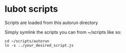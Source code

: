 lubot scripts
=============

Scripts are loaded from this autorun directory

Simply symlink the scripts you can from ~/scripts like so:

```
cd ~/scripts/autorun
ln -s ../your_desired_script.js
```
